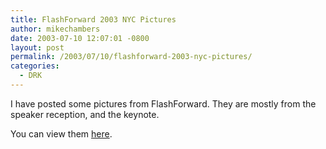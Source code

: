 ```yaml
---
title: FlashForward 2003 NYC Pictures
author: mikechambers
date: 2003-07-10 12:07:01 -0800
layout: post
permalink: /2003/07/10/flashforward-2003-nyc-pictures/
categories:
  - DRK
---
```



I have posted some pictures from FlashForward. They are mostly from the speaker reception, and the keynote.

You can view them [here][1].

 [1]: http://www.markme.com/mesh/picts/FlashForward2003NYC/